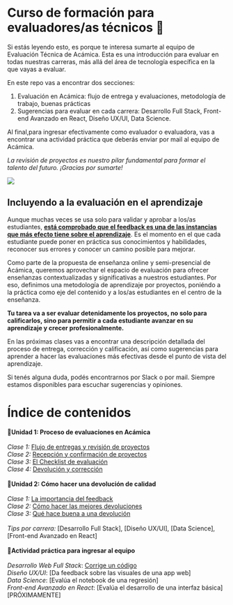 # Curso de formación para evaluadores/as técnicos :rocket:

Si estás leyendo esto, es porque te interesa sumarte al equipo de Evaluación Técnica de Acámica. Esta es una introducción para evaluar en todas nuestras carreras, más allá del área de tecnología específica en la que vayas a evaluar.

En este repo vas a encontrar dos secciones:
1. Evaluación en Acámica: flujo de entrega y evaluaciones, metodología de trabajo, buenas prácticas
2. Sugerencias para evaluar en cada carrera: Desarrollo Full Stack, Front-end Avanzado en React, Diseño UX/UI, Data Science.

Al final,para ingresar efectivamente como evaluador o evaluadora, vas a encontrar una actividad práctica que deberás enviar por mail al equipo de Acámica.

*La revisión de proyectos es nuestro pilar fundamental para formar el talento del futuro. ¡Gracias por sumarte!*

![][1]

## Incluyendo a la evaluación en el aprendizaje

Aunque muchas veces se usa solo para validar y aprobar a los/as estudiantes, **[está comprobado que el feedback es una de las instancias que más efecto tiene sobre el aprendizaje][11]**. Es el momento en el que cada estudiante puede poner en práctica sus conocimientos y habilidades, reconocer sus errores y conocer un camino posible para mejorar.

Como parte de la propuesta de enseñanza online y semi-presencial de Acámica, queremos aprovechar el espacio de evaluación para ofrecer enseñanzas contextualizadas y significativas a nuestros estudiantes. Por eso, definimos una metodología de aprendizaje por proyectos, poniéndo a la práctica como eje del contenido y a los/as estudiantes en el centro de la enseñanza.

**Tu tarea va a ser evaluar detenidamente los proyectos, no solo para calificarlos, sino para permitir a cada estudiante avanzar en su aprendizaje y crecer profesionalmente.**

En las próximas clases vas a encontrar una descripción detallada del proceso de entrega, corrección y calificación, así como sugerencias para aprender a hacer las evaluaciones más efectivas desde el punto de vista del aprendizaje.

Si tenés alguna duda, podés encontrarnos por Slack o por mail. Siempre estamos disponibles para escuchar sugerencias y opiniones.

[1]: https://cimg.acamica.com/acamicaplus/plus-6.jpg
[11]: https://visible-learning.org/hattie-ranking-influences-effect-sizes-learning-achievement/hattie-ranking-teaching-effects/

# Índice de contenidos

:small_blue_diamond:**Unidad 1: Proceso de evaluaciones en Acámica**
<br>
<br>
*Clase 1:* [Flujo de entregas y revisión de proyectos][2]
<br>
*Clase 2:* [Recepción y confirmación de proyectos][3]
<br>
*Clase 3:* [El Checklist de evaluación][4]
<br>
*Clase 4:* [Devolución y corrección][5]
<br>
<br>
:small_blue_diamond:**Unidad 2: Cómo hacer una devolución de calidad**
<br>
<br>
*Clase 1:* [La importancia del feedback][6]
<br>
*Clase 2:* [Cómo hacer las mejores devoluciones][7]
<br>
*Clase 3:* [Qué hace buena a una devolución][8]
<br>
<br>
*Tips por carrera:* [Desarrollo Full Stack], [Diseño UX/UI], [Data Science], [Front-end Avanzado en React]
<br>
<br>
:small_blue_diamond:**Actividad práctica para ingresar al equipo**
<br>
<br>
*Desarrollo Web Full Stack*: [Corrige un código][9]
<br>
*Diseño UX/UI*: [Da feedback sobre las visuales de una app web]
<br>
*Data Science*: [Evalúa el notebook de una regresión]
<br>
*Front-end Avanzado en React*: [Evalúa el desarrollo de una interfaz básica] [PRÓXIMAMENTE]


[1]: https://github.com/acamica/formacion-evaluadores-tecnicos/blob/master/clases/convertite-en-evaluador.md
[2]: https://github.com/acamica/formacion-evaluadores-tecnicos/blob/master/clases/flujo-de-entregas.md
[3]: https://github.com/acamica/formacion-evaluadores-tecnicos/blob/master/clases/recepcion-y-confirmacion.md
[4]: https://github.com/acamica/formacion-evaluadores-tecnicos/blob/master/clases/el-checklist-de-evaluacion.md
[5]: https://github.com/acamica/formacion-evaluadores-tecnicos/blob/master/clases/devolucion.md
[6]: https://github.com/acamica/formacion-evaluadores-tecnicos/blob/master/clases/importancia-del-feedback.md
[7]: https://github.com/acamica/formacion-evaluadores-tecnicos/blob/master/clases/como-hacer-las-mejores-devoluciones.md
[8]: https://github.com/acamica/formacion-evaluadores-tecnicos/blob/master/clases/que-hace-buena-a-una-devolucion.md
[9]: https://github.com/acamica/formacion-evaluadores-tecnicos/blob/master/clases/actividad-corregi-un-codigo.md
[10]: https://github.com/acamica/formacion-evaluadores-tecnicos/blob/master/clases/solucion-corregi-un-codigo.md
